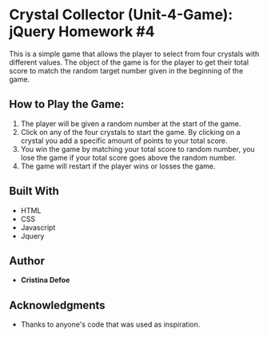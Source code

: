 # Crystal Collector (Unit-4-Game): jQuery Homework #4

This is a simple game that allows the player to select from four crystals with different values. The object of the game is for the player to get their total score to match the random target number given in the beginning of the game.

## How to Play the Game:

1. The player will be given a random number at the start of the game.
2. Click on any of the four crystals to start the game. By clicking on a crystal you add a specific amount of points to your total score.
3. You win the game by matching your total score to random number, you lose the game if your total score goes above the random number.
4. The game will restart if the player wins or losses the game.

## Built With

* HTML
* CSS
* Javascript
* Jquery

## Author

* **Cristina Defoe**

## Acknowledgments

* Thanks to anyone's code that was used as inspiration.

